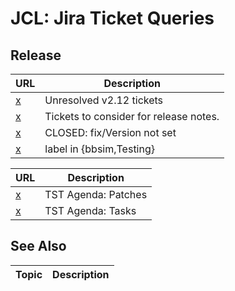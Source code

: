 JCL: Jira Ticket Queries
========================

## Release

| URL | Description |
| --- | ----------- |
| [x](https://jira.opencord.org/browse/VOL-5250?jql=(project%20IN%20(SEBA%2CVOL))%20AND%20(fixVersion%20in%20(%22VOLTHA%20v2.12%22))%20AND%20(resolved%20IS%20EMPTY)) | Unresolved v2.12 tickets |
| [x](https://jira.opencord.org/browse/VOL-5249?jql=(project%20IN%20(SEBA%2CVOL))%20AND%20(resolved%20IS%20NOT%20EMPTY)%20AND%20(fixVersion%20IS%20NOT%20EMPTY)) | Tickets to consider for release notes. |
| [x](https://jira.opencord.org/browse/VOL-4371?jql=(%20project%20IN%20(SEBA%2CVOL)%20)%20AND%20(Resolved%20%3E%3D%202022-12-31)%20AND%20(Resolved%20%3C%3D%202024-01-01)%20AND%20(resolution%20NOT%20IN%20(%22Duplicate%22%2C%22Won%27t%20Do%22%2C%22Won%27t%20Fix%22))%20AND%20(resolved%20IS%20NOT%20EMPTY)%20AND%20(fixversion%20IS%20EMPTY)) | CLOSED: fix/Version not set |
| [x](https://jira.opencord.org/issues/?jql=project%20in%20(SEBA%2C%20VOL)%20AND%20status%20in%20(%22In%20Progress%22%2C%20%22To%20Do%22)%20AND%20fixVersion%20%3D%20%22VOLTHA%20v2.12%22) | label in {bbsim,Testing} |

| URL | Description |
| --- | ----------- |
| [x](https://gerrit.opencord.org/q/(project:voltha-system-tests+OR+project:voltha-helm-charts+OR+project:voltha-onos+OR+project:ofagent-go+OR+project:openolt+OR+project:voltha-lib-go+OR+project:+voltha-go+OR+project:+voltha-openonu-adapter-go+OR+project:voltha-protos+OR+project:voltha-openolt-adapter)+AND+status:open+AND+-is:wip+AND+-owner:joey%2540opennetworking.org) | TST Agenda: Patches |
| [x](https://jira.opencord.org/issues/?jql=project%20in%20(SEBA%2C%20VOL)%20AND%20status%20in%20(%22In%20Progress%22%2C%20%22To%20Do%22)%20AND%20fixVersion%20%3D%20%22VOLTHA%20v2.12%22) | TST Agenda: Tasks |

    
## See Also

| Topic | Description |
| ----- | ----------- |


    